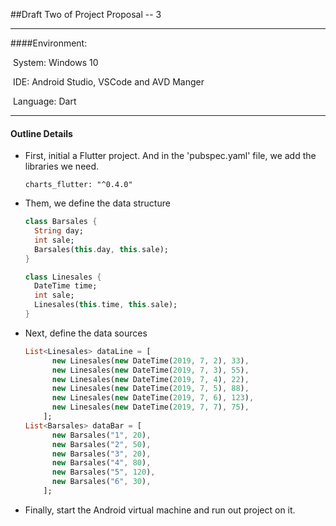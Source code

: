 ##Draft Two of Project Proposal -- 3

---

####Environment:

​	System: Windows 10

​	IDE: Android Studio, VSCode and AVD Manger

​	Language: Dart

---

#### Outline Details

- First, initial a Flutter project. And in the 'pubspec.yaml' file, we add the libraries we need.

  ```charts_flutter: "^0.4.0"```

- Them, we define the data structure

  ```dart
  class Barsales {
    String day;
    int sale;
    Barsales(this.day, this.sale);
  }
  
  class Linesales {
    DateTime time;
    int sale;
    Linesales(this.time, this.sale);
  }
  ```

- Next, define the data sources

  ```dart
  List<Linesales> dataLine = [
        new Linesales(new DateTime(2019, 7, 2), 33),
        new Linesales(new DateTime(2019, 7, 3), 55),
        new Linesales(new DateTime(2019, 7, 4), 22),
        new Linesales(new DateTime(2019, 7, 5), 88),
        new Linesales(new DateTime(2019, 7, 6), 123),
        new Linesales(new DateTime(2019, 7, 7), 75),
      ];
  List<Barsales> dataBar = [
        new Barsales("1", 20),
        new Barsales("2", 50),
        new Barsales("3", 20),
        new Barsales("4", 80),
        new Barsales("5", 120),
        new Barsales("6", 30),
      ];
  ```

- Finally, start the Android virtual machine and run out project on it.

  